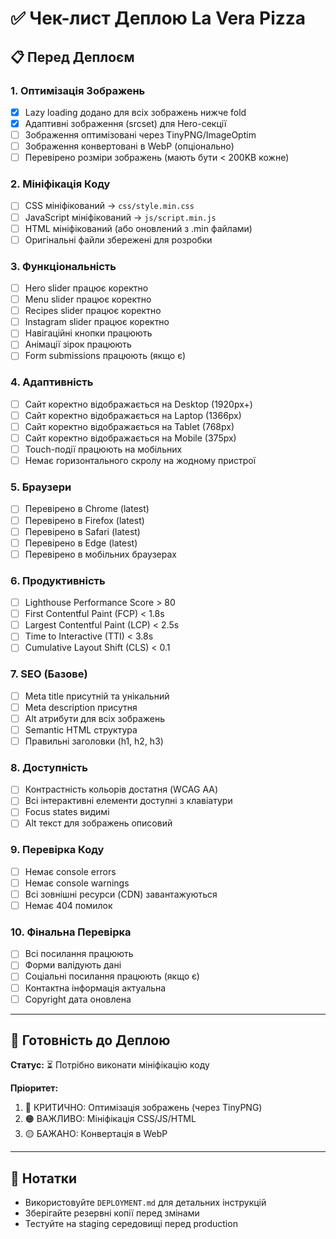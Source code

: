 # ✅ Чек-лист Деплою La Vera Pizza

## 📋 Перед Деплоєм

### 1. Оптимізація Зображень
- [x] Lazy loading додано для всіх зображень нижче fold
- [x] Адаптивні зображення (srcset) для Hero-секції
- [ ] Зображення оптимізовані через TinyPNG/ImageOptim
- [ ] Зображення конвертовані в WebP (опціонально)
- [ ] Перевірено розміри зображень (мають бути < 200KB кожне)

### 2. Мініфікація Коду
- [ ] CSS мініфікований → `css/style.min.css`
- [ ] JavaScript мініфікований → `js/script.min.js`
- [ ] HTML мініфікований (або оновлений з .min файлами)
- [ ] Оригінальні файли збережені для розробки

### 3. Функціональність
- [ ] Hero slider працює коректно
- [ ] Menu slider працює коректно
- [ ] Recipes slider працює коректно
- [ ] Instagram slider працює коректно
- [ ] Навігаційні кнопки працюють
- [ ] Анімації зірок працюють
- [ ] Form submissions працюють (якщо є)

### 4. Адаптивність
- [ ] Сайт коректно відображається на Desktop (1920px+)
- [ ] Сайт коректно відображається на Laptop (1366px)
- [ ] Сайт коректно відображається на Tablet (768px)
- [ ] Сайт коректно відображається на Mobile (375px)
- [ ] Touch-події працюють на мобільних
- [ ] Немає горизонтального скролу на жодному пристрої

### 5. Браузери
- [ ] Перевірено в Chrome (latest)
- [ ] Перевірено в Firefox (latest)
- [ ] Перевірено в Safari (latest)
- [ ] Перевірено в Edge (latest)
- [ ] Перевірено в мобільних браузерах

### 6. Продуктивність
- [ ] Lighthouse Performance Score > 80
- [ ] First Contentful Paint (FCP) < 1.8s
- [ ] Largest Contentful Paint (LCP) < 2.5s
- [ ] Time to Interactive (TTI) < 3.8s
- [ ] Cumulative Layout Shift (CLS) < 0.1

### 7. SEO (Базове)
- [ ] Meta title присутній та унікальний
- [ ] Meta description присутня
- [ ] Alt атрибути для всіх зображень
- [ ] Semantic HTML структура
- [ ] Правильні заголовки (h1, h2, h3)

### 8. Доступність
- [ ] Контрастність кольорів достатня (WCAG AA)
- [ ] Всі інтерактивні елементи доступні з клавіатури
- [ ] Focus states видимі
- [ ] Alt текст для зображень описовий

### 9. Перевірка Коду
- [ ] Немає console errors
- [ ] Немає console warnings
- [ ] Всі зовнішні ресурси (CDN) завантажуються
- [ ] Немає 404 помилок

### 10. Фінальна Перевірка
- [ ] Всі посилання працюють
- [ ] Форми валідують дані
- [ ] Соціальні посилання працюють (якщо є)
- [ ] Контактна інформація актуальна
- [ ] Copyright дата оновлена

---

## 🚀 Готовність до Деплою

**Статус:** ⏳ Потрібно виконати мініфікацію коду

**Пріоритет:**
1. 🔴 КРИТИЧНО: Оптимізація зображень (через TinyPNG)
2. 🟠 ВАЖЛИВО: Мініфікація CSS/JS/HTML
3. 🟡 БАЖАНО: Конвертація в WebP

---

## 📝 Нотатки

- Використовуйте `DEPLOYMENT.md` для детальних інструкцій
- Зберігайте резервні копії перед змінами
- Тестуйте на staging середовищі перед production
